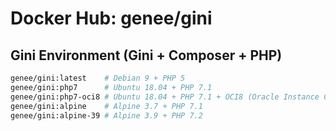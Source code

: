 Docker Hub: genee/gini
===========

## Gini Environment (Gini + Composer + PHP)
```bash
genee/gini:latest    # Debian 9 + PHP 5
genee/gini:php7      # Ubuntu 18.04 + PHP 7.1
genee/gini:php7-oci8 # Ubuntu 18.04 + PHP 7.1 + OCI8 (Oracle Instance Client - Basic Lite)
genee/gini:alpine    # Alpine 3.7 + PHP 7.1
genee/gini:alpine-39 # Alpine 3.9 + PHP 7.2
```